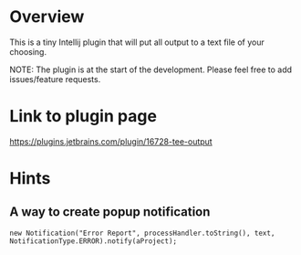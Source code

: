 # Overview

This is a tiny Intellij plugin that will put all output to a text file of your choosing.

NOTE: The plugin is at the start of the development. Please feel free to add issues/feature requests.

# Link to plugin page

https://plugins.jetbrains.com/plugin/16728-tee-output


# Hints

## A way to create popup notification

```
new Notification("Error Report", processHandler.toString(), text, NotificationType.ERROR).notify(aProject);
```
